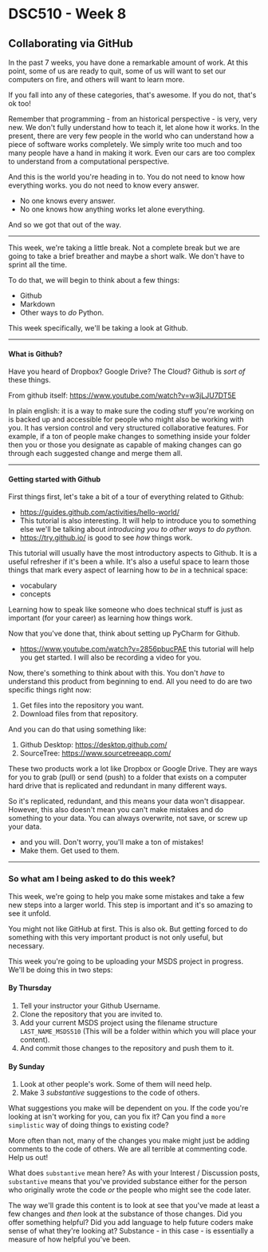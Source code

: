 # DSC510 - Week 8
## Collaborating via GitHub

In the past 7 weeks, you have done a remarkable amount of work. At this point, some of us are ready to quit, some of us will want to set our computers on fire, and others will want to learn more. 

If you fall into any of these categories, that's awesome. If you do not, that's ok too! 

Remember that programming - from an historical perspective - is very, very new. We don't fully understand how to teach it, let alone how it works. In the present, there are very few people in the world who can understand how a piece of software works completely. We simply write too much and too many people have a hand in making it work. Even our cars are too complex to understand from a computational perspective. 

And this is the world you're heading in to. You do not need to know how everything works. you do not need to know every answer.

* No one knows every answer.
* No one knows how anything works let alone everything.

And so we got that out of the way. 

---

This week, we're taking a little break. Not a complete break but we are going to take a brief breather and maybe a short walk. We don't have to sprint all the time.

To do that, we will begin to think about a few things: 

* Github
* Markdown
* Other ways to _do_ Python. 

This week specifically, we'll be taking a look at Github. 

--- 

#### What is Github?

Have you heard of Dropbox? Google Drive? The Cloud? Github is _sort of_ these things. 

From github itself: https://www.youtube.com/watch?v=w3jLJU7DT5E 

In plain english: it is a way to make sure the coding stuff you're working on is backed up and accessible for people who might also be working with you. It has version control and very structured collaborative features. For example, if a ton of people make changes to something inside your folder then you or those you designate as capable of making changes can go through each suggested change and merge them all. 

---

#### Getting started with Github

First things first, let's take a bit of a tour of everything related to Github: 

- https://guides.github.com/activities/hello-world/
- This tutorial is also interesting. It will help to introduce you to something else we'll be talking about _introducing you to other ways to do python._
- https://try.github.io/ is good to see _how_ things work.

This tutorial will usually have the most introductory aspects to Github. It is a useful refresher if it's been a while. It's also a useful space to learn those things that mark every aspect of learning how to _be_ in a technical space: 

* vocabulary
* concepts

Learning how to speak like someone who does technical stuff is just as important (for your career) as learning how things work. 

Now that you've done that, think about setting up PyCharm for Github. 

* https://www.youtube.com/watch?v=2856pbucPAE this tutorial will help you get started. I will also be recording a video for you.

Now, there's something to think about with this. You don't _have_ to understand this product from beginning to end. All you need to do are two specific things right now: 

1. Get files into the repository you want.
2. Download files from that repository. 

And you can do that using something like: 

1. Github Desktop: https://desktop.github.com/ 
2. SourceTree: https://www.sourcetreeapp.com/ 

These two products work a lot like Dropbox or Google Drive. They are ways for you to grab (pull) or send (push) to a folder that exists on a computer hard drive that is replicated and redundant in many different ways. 

So it's replicated, redundant, and this means your data won't disappear. However, this also doesn't mean you can't make mistakes and do something to your data. You can always overwrite, not save, or screw up your data. 

* and you will. Don't worry, you'll make a ton of mistakes!
* Make them. Get used to them. 

___

### So what am I being asked to do this week?

This week, we're going to help you make some mistakes and take a few new steps into a larger world. This step is important and it's so amazing to see it unfold. 

You might not like GitHub at first. This is also ok. But getting forced to do something with this very important product is not only useful, but necessary. 

This week you're going to be uploading your MSDS project in progress. We'll be doing this in two steps: 

#### By Thursday

1. Tell your instructor your Github Username.
2. Clone the repository that you are invited to. 
3. Add your current MSDS project using the filename structure `LAST_NAME_MSDS510` (This will be a folder within which you will place your content).
4. And commit those changes to the repository and push them to it.

#### By Sunday

1. Look at other people's work. Some of them will need help. 
2. Make 3 _substantive_ suggestions to the code of others.

What suggestions you make will be dependent on you. If the code you're looking at isn't working for you, can you fix it? Can you find a `more simplistic` way of doing things to existing code? 

More often than not, many of the changes you make might just be adding comments to the code of others. We are all terrible at commenting code. Help us out!

What does `substantive` mean here? 
As with your Interest / Discussion posts, `substantive` means that you've provided substance either for the person who originally wrote the code _or_ the people who might see the code later. 

The way we'll grade this content is to look at see that you've made at least a few changes and _then_ look at the substance of those changes. Did you offer something helpful? Did you add language to help future coders make sense of what they're looking at? Substance - in this case - is essentially a measure of how helpful you've been.

